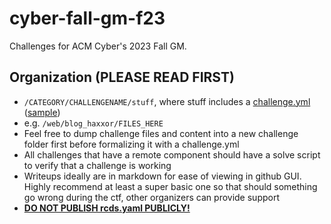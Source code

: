 # cyber-fall-gm-f23
Challenges for ACM Cyber's 2023 Fall GM.
## Organization (PLEASE READ FIRST)
- `/CATEGORY/CHALLENGENAME/stuff`, where stuff includes a [challenge.yml](https://rcds.redpwn.net/en/latest/challenge/) ([sample](https://rcds.redpwn.net/en/latest/config-samples/#multi-container-web-challenge))
- e.g. `/web/blog_haxxor/FILES_HERE`
- Feel free to dump challenge files and content into a new challenge folder first before formalizing it with a challenge.yml
- All challenges that have a remote component should have a solve script to verify that a challenge is working
- Writeups ideally are in markdown for ease of viewing in github GUI. Highly recommend at least a super basic one so that should something go wrong during the ctf, other organizers can provide support
- <ins>**DO NOT PUBLISH rcds.yaml PUBLICLY!**</ins>
